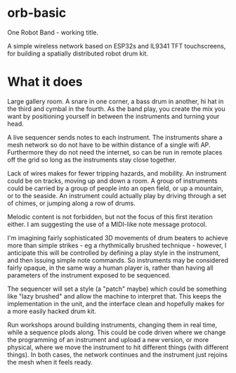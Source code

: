 # orb-basic

One Robot Band - working title. 

A simple wireless network based on ESP32s and IL9341 TFT touchscreens, for building a spatially distributed robot drum kit.


# What it does

Large gallery room. A snare in one corner, a bass drum in another, hi hat in the third and cymbal in the fourth.
As the band play, you create the mix you want by positioning yourself in between the instruments and turning your head.

A live sequencer sends notes to each instrument. The instruments share a mesh network so do not have to be within distance of a single wifi AP. Furthermore they do not need the internet, so can be run in remote places off the grid so long as the instruments stay close together. 

Lack of wires makes for fewer tripping hazards, and mobility. An instrument could be on tracks, moving up and down a room. A group of instruments could be carried by a group of people into an open field, or up a mountain, or to the seaside. An instrument could actually play by driving through a set of chimes, or jumping along a row of drums.

Melodic content is not forbidden, but not the focus of this first iteration either. I am suggesting the use of a MIDI-like note message protocol. 

I'm imagining fairly sophisticated 3D movements of drum beaters to achieve more than simple strikes - eg a rhythmically brushed technique - however, I anticipate this will be controlled by defining a play style in the instrument, and then issuing simple note commands. So instruments may be considered fairly opaque, in the same way a human player is, rather than having all parameters of the instrument exposed to be sequenced. 

The sequencer will set a style (a "patch" maybe) which could be something like "lazy brushed" and allow the machine to interpret that. This keeps the implementation in the unit, and the interface clean and hopefully makes for a more easily hacked drum kit.

Run workshops around building instruments, changing them in real time, while a sequence plods along. This could be code driven where we change the programming of an instrument and upload a new version, or more physical, where we move the instrument to hit different things (with different things). In both cases, the network continues and the instrument just rejoins the mesh when it feels ready.
